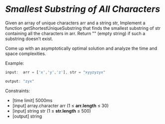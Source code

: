 _Smallest Substring of All Characters_
======================================

Given an array of unique characters arr and a string str, Implement a function getShortestUniqueSubstring that finds the smallest substring of str containing all the characters in arr. Return "" (empty string) if such a substring doesn’t exist.

Come up with an asymptotically optimal solution and analyze the time and space complexities.

Example:

```javascript
input:  arr = ['x','y','z'], str = "xyyzyzyx"

output: "zyx"
```

Constraints:
- [time limit] 5000ms
- [input] array.character arr (1 ≤ **arr.length** ≤ 30)
- [input] string str (1 ≤ **str.length** ≤ 500)
- [output] string
